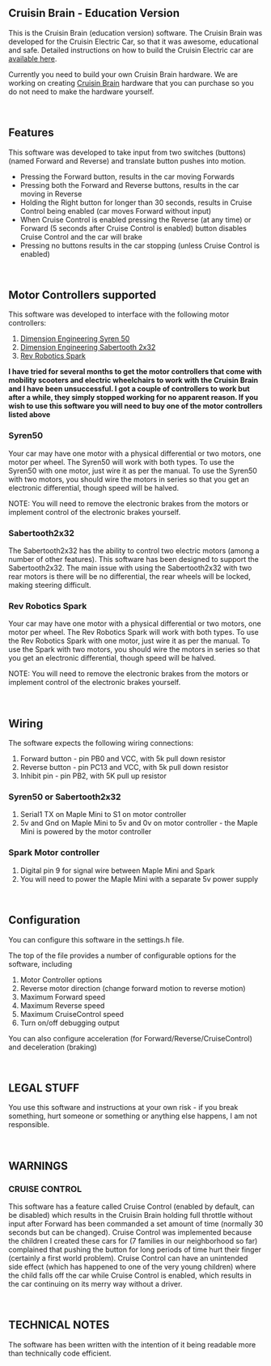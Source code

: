 ## Cruisin Brain - Education Version

This is the Cruisin Brain (education version) software. The Cruisin Brain was developed for the Cruisin Electric Car, so that it was awesome, educational and safe. Detailed instructions on how to build the Cruisin Electric car are [available here](https://cruisin.co/diy-cruisin-car/buildOverview/).

Currently you need to build your own Cruisin Brain hardware. We are working on creating [Cruisin Brain](https://cruisin.co/cruisin-brain/cruisinBrain/) hardware that you can purchase so you do not need to make the hardware yourself.

<br>

## Features

This software was developed to take input from two switches (buttons) (named Forward and Reverse) and translate button pushes into motion.

- Pressing the Forward button, results in the car moving Forwards
- Pressing both the Forward and Reverse buttons, results in the car moving in Reverse
- Holding the Right button for longer than 30 seconds, results in Cruise Control being enabled (car moves Forward without input)
- When Cruise Control is enabled pressing the Reverse (at any time) or Forward (5 seconds after Cruise Control is enabled) button disables Cruise Control and the car will brake
- Pressing no buttons results in the car stopping (unless Cruise Control is enabled)

<br>

## Motor Controllers supported

This software was developed to interface with the following motor controllers:

1. [Dimension Engineering Syren 50](https://www.dimensionengineering.com/products/syren50)
2. [Dimension Engineering Sabertooth 2x32](https://www.dimensionengineering.com/products/sabertooth2x32)
3. [Rev Robotics Spark](http://www.revrobotics.com/rev-11-1200/)

**I have tried for several months to get the motor controllers that come with mobility scooters and electric wheelchairs to work with the Cruisin Brain and I have been unsuccessful. I got a couple of controllers to work but after a while, they simply stopped working for no apparent reason. If you wish to use this software you will need to buy one of the motor controllers listed above**

### Syren50

Your car may have one motor with a physical differential or two motors, one motor per wheel. The Syren50 will work with both types. To use the Syren50 with one motor, just wire it as per the manual. To use the Syren50 with two motors, you should wire the motors in series so that you get an electronic differential, though speed will be halved.

NOTE: You will need to remove the electronic brakes from the motors or implement control of the electronic brakes yourself.

### Sabertooth2x32

The Sabertooth2x32 has the ability to control two electric motors (among a number of other features). This software has been designed to support the Sabertooth2x32. The main issue with using the Sabertooth2x32 with two rear motors is there will be no differential, the rear wheels will be locked, making steering difficult.

### Rev Robotics Spark

Your car may have one motor with a physical differential or two motors, one motor per wheel. The Rev Robotics Spark will work with both types. To use the Rev Robotics Spark with one motor, just wire it as per the manual. To use the Spark with two motors, you should wire the motors in series so that you get an electronic differential, though speed will be halved.

NOTE: You will need to remove the electronic brakes from the motors or implement control of the electronic brakes yourself.

<br>

## Wiring

The software expects the following wiring connections:

1. Forward button - pin PB0 and VCC, with 5k pull down resistor
2. Reverse button - pin PC13 and VCC, with 5k pull down resistor
3. Inhibit pin - pin PB2, with 5K pull up resistor

### Syren50 or Sabertooth2x32

1. Serial1 TX on Maple Mini to S1 on motor controller
2. 5v and Gnd on Maple Mini to 5v and 0v on motor controller - the Maple Mini is powered by the motor controller

### Spark Motor controller

1. Digital pin 9 for signal wire between Maple Mini and Spark
2. You will need to power the Maple Mini with a separate 5v power supply

<br>

## Configuration

You can configure this software in the settings.h file.

The top of the file provides a number of configurable options for the software, including 

1. Motor Controller options
2. Reverse motor direction (change forward motion to reverse motion)
3. Maximum Forward speed
4. Maximum Reverse speed
5. Maximum CruiseControl speed
6. Turn on/off debugging output

You can also configure acceleration (for Forward/Reverse/CruiseControl) and deceleration (braking)

<br>

## LEGAL STUFF

You use this software and instructions at your own risk - if you break something, hurt someone or something or anything else happens, I am not responsible.

<br>

## WARNINGS

### CRUISE CONTROL
This software has a feature called Cruise Control (enabled by default, can be disabled) which results in the Cruisin Brain holding full throttle without input after Forward has been commanded a set amount of time (normally 30 seconds but can be changed). Cruise Control was implemented 
because the children I created these cars for (7 families in our neighborhood so far) complained that pushing the button for long periods of time hurt their finger (certainly a first world problem). Cruise Control can have an unintended side effect (which has happened to one of the very young children) where the child falls off the car while Cruise Control is enabled, which results in the car continuing on its merry way without a driver.

<br>

## TECHNICAL NOTES

The software has been written with the intention of it being readable more than technically code efficient.
